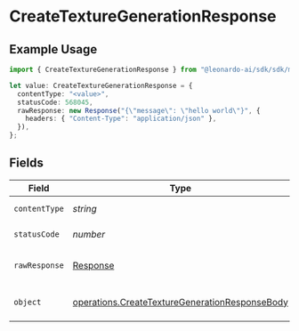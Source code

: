 # CreateTextureGenerationResponse

## Example Usage

```typescript
import { CreateTextureGenerationResponse } from "@leonardo-ai/sdk/sdk/models/operations";

let value: CreateTextureGenerationResponse = {
  contentType: "<value>",
  statusCode: 568045,
  rawResponse: new Response("{\"message\": \"hello world\"}", {
    headers: { "Content-Type": "application/json" },
  }),
};
```

## Fields

| Field                                                                                                                   | Type                                                                                                                    | Required                                                                                                                | Description                                                                                                             |
| ----------------------------------------------------------------------------------------------------------------------- | ----------------------------------------------------------------------------------------------------------------------- | ----------------------------------------------------------------------------------------------------------------------- | ----------------------------------------------------------------------------------------------------------------------- |
| `contentType`                                                                                                           | *string*                                                                                                                | :heavy_check_mark:                                                                                                      | HTTP response content type for this operation                                                                           |
| `statusCode`                                                                                                            | *number*                                                                                                                | :heavy_check_mark:                                                                                                      | HTTP response status code for this operation                                                                            |
| `rawResponse`                                                                                                           | [Response](https://developer.mozilla.org/en-US/docs/Web/API/Response)                                                   | :heavy_check_mark:                                                                                                      | Raw HTTP response; suitable for custom response parsing                                                                 |
| `object`                                                                                                                | [operations.CreateTextureGenerationResponseBody](../../../sdk/models/operations/createtexturegenerationresponsebody.md) | :heavy_minus_sign:                                                                                                      | Responses for POST /api/rest/v1/generations-texture                                                                     |